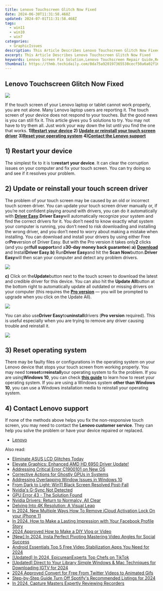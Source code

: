 ```yaml
---
title: Lenovo Touchscreen Glitch Now Fixed
date: 2024-06-30T11:31:58.468Z
updated: 2024-07-01T11:31:58.468Z
tags:
  - win11
  - win10
  - win7
categories:
  - GraphicIssues
description: This Article Describes Lenovo Touchscreen Glitch Now Fixed
excerpt: This Article Describes Lenovo Touchscreen Glitch Now Fixed
keywords: Lenovo Screen Fix Solution,Lenovo Touchscreen Repair Guide,Resolved Lenovo Display Glitch,Lenovo Touchscreen Update,Fixing Lenovo Glitches Quickly,Lenovo Touchscreen Bug Resolved,Improved Lenovo Touchscreen Performance
thumbnail: https://thmb.techidaily.com/8da75a920197365538cecf50a6a02f169af5b1bab79994ca4fd6fd7629b24545.jpg
---
```


## Lenovo Touchscreen Glitch Now Fixed

![](https://images.drivereasy.com/wp-content/uploads/2017/10/img_59dad8de1a27e.jpg)

If the touch screen of your Lenovo laptop or tablet cannot work properly, you are not alone. Many Lenovo laptop users are reporting it. The touch screen of your device does not respond to your touches. But the good news is you can still fix it. This article gives you 5 solutions to try. You may not have to try them all. Just work your way down the list until you find the one that works. **1)[Restart your device](#a)**   **2) [Update or reinstall your touch screen driver](#b)**   **3)[Reset your operating system](#c)**   **4)[Contact the Lenovo support](#d)**

## 1) Restart your device

The simplest fix to it is to**restart your device**. It can clear the corruption issues on your computer and fix your touch screen. You can try doing so and see if it resolves your problem.

## 2) Update or reinstall your touch screen driver

The problem of your touch screen may be caused by an old or incorrect touch screen driver. You can update your touch screen driver manually or, if you’re not confident playing around with drivers, you can do it automatically with [**Driver Easy**](https://tools.techidaily.com/drivereasy/download/).**Driver Easy**will automatically recognize your system and find the correct drivers for it. You don’t need to know exactly what system your computer is running, you don’t need to risk downloading and installing the wrong driver, and you don’t need to worry about making a mistake when installing. You can download and install your drivers by using either Free or**Pro**version of Driver Easy. But with the Pro version it takes only**2** clicks (and you get**full support**and a**30-day money back guarantee**):**a)** [**Download**](https://tools.techidaily.com/drivereasy/download/) and Install**Driver Easy**.**b)** Run**Driver Easy**and hit the **Scan Now**button.**Driver Easy**will then scan your computer and detect any problem drivers.

![](https://images.drivereasy.com/wp-content/uploads/2017/07/img_59682e9883633.png)

**c)** Click on the**Update**button next to the touch screen to download the latest and credible driver for this device. You can also hit the **Update All**button at the bottom right to automatically update all outdated or missing drivers on your computer (this requires the **[Pro version](https://tools.techidaily.com/drivereasy/download/)**  — you will be prompted to upgrade when you click on the Update All).

![](https://images.drivereasy.com/wp-content/uploads/2017/07/img_5979a663c6152.jpg)

You can also use**Driver Easy**to**uninstall**drivers (**Pro version** required). This is useful especially when you are trying to remove any driver causing trouble and reinstall it.

![](https://images.drivereasy.com/wp-content/uploads/2017/07/img_5979a6ab021f5.jpg)

## 3) Reset operating system

There may be faulty files or configurations in the operating system on your Lenovo device that stops your touch screen from working properly. You may need to**reset**or**reinstall**your operating system to fix the problem. If you are using**Windows 10**, you can check [**this guide**](https://tools.techidaily.com/drivereasy/download/) to learn how to reset your operating system. If you are using a Windows system **other than Windows 10**, you can use a Windows installation media to reinstall your operating system.

## 4) Contact Lenovo support

If none of the methods above helps you fix the non-responsive touch screen, you may need to contact the **Lenovo customer service**. They can help you solve the problem or have your device repaired or replaced.

* [Lenovo](https://tools.techidaily.com/drivereasy/download/)

<ins class="adsbygoogle"
     style="display:block"
     data-ad-format="autorelaxed"
     data-ad-client="ca-pub-7571918770474297"
     data-ad-slot="1223367746"></ins>



<ins class="adsbygoogle"
     style="display:block"
     data-ad-client="ca-pub-7571918770474297"
     data-ad-slot="8358498916"
     data-ad-format="auto"
     data-full-width-responsive="true"></ins>

<span class="atpl-alsoreadstyle">Also read:</span>
<div><ul>
<li><a href="https://graphic-issues.techidaily.com/eliminate-asus-lcd-glitches-today/"><u>Eliminate ASUS LCD Glitches Today</u></a></li>
<li><a href="https://graphic-issues.techidaily.com/elevate-graphics-enhanced-amd-hd-6950-driver-update/"><u>Elevate Graphics: Enhanced AMD HD 6950 Driver Update!</u></a></li>
<li><a href="https://graphic-issues.techidaily.com/addressing-critical-error-c1900101-on-new-os/"><u>Addressing Critical Error C1900101 on New OS</u></a></li>
<li><a href="https://graphic-issues.techidaily.com/corrective-actions-for-ghostly-gpus-in-systems/"><u>Corrective Actions for Ghostly GPUs in Systems</u></a></li>
<li><a href="https://graphic-issues.techidaily.com/addressing-overlapping-window-issues-in-windows-10/"><u>Addressing Overlapping Window Issues in Windows 10</u></a></li>
<li><a href="https://graphic-issues.techidaily.com/from-dark-to-light-win11-black-screen-resolved-post-fall/"><u>From Dark to Light: Win11 Black Screen Resolved Post-Fall</u></a></li>
<li><a href="https://graphic-issues.techidaily.com/nvidias-g-sync-not-detected/"><u>Nvidia's G-Sync Not Detected</u></a></li>
<li><a href="https://graphic-issues.techidaily.com/gpu-error-43-the-solution-found/"><u>GPU Error 43 - The Solution Found</u></a></li>
<li><a href="https://graphic-issues.techidaily.com/nvidia-drivers-return-to-normalcy-all-clear/"><u>Nvidia Drivers: Return to Normalcy, All Clear</u></a></li>
<li><a href="https://graphic-issues.techidaily.com/delving-into-4k-resolution-a-visual-leap/"><u>Delving Into 4K Resolution: A Visual Leap</u></a></li>
<li><a href="https://activate-lock.techidaily.com/in-2024-new-multiple-ways-how-to-remove-icloud-activation-lock-on-your-iphone-11-by-drfone-ios/"><u>In 2024, New Multiple Ways How To Remove iCloud Activation Lock On your iPhone 11</u></a></li>
<li><a href="https://facebook-video-files.techidaily.com/in-2024-how-to-make-a-lasting-impression-with-your-facebook-profile-story/"><u>In 2024, How to Make a Lasting Impression with Your Facebook Profile Story</u></a></li>
<li><a href="https://ai-video-editing.techidaily.com/2024-approved-how-to-make-a-diy-vlog-or-video/"><u>2024 Approved How to Make a DIY Vlog or Video</u></a></li>
<li><a href="https://instagram-video-files.techidaily.com/new-in-2024-insta-perfect-pivoting-mastering-video-angles-for-social-success/"><u>[New] In 2024, Insta Perfect Pivoting  Mastering Video Angles for Social Success</u></a></li>
<li><a href="https://ai-vdieo-software.techidaily.com/android-essentials-top-5-free-video-stabilization-apps-you-need-for-2024/"><u>Android Essentials Top 5 Free Video Stabilization Apps You Need for 2024</u></a></li>
<li><a href="https://tiktok-videos.techidaily.com/updated-in-2024-epicureanexperts-top-chefs-on-tiktok/"><u>[Updated] In 2024, EpicureanExperts  Top Chefs on TikTok</u></a></li>
<li><a href="https://instagram-video-recordings.techidaily.com/updated-direct-to-your-library-simple-windows-and-mac-techniques-for-downloading-igtv-for-2024/"><u>[Updated] Direct to Your Library  Simple Windows & Mac Techniques for Downloading IGTV for 2024</u></a></li>
<li><a href="https://twitter-videos.techidaily.com/2024-approved-convert-for-free-from-twitter-videos-to-animated-gifs/"><u>2024 Approved  Convert for Free  From Twitter Videos to Animated Gifs</u></a></li>
<li><a href="https://extra-skills.techidaily.com/step-by-step-guide-turn-off-spotifys-recommended-listings-for-2024/"><u>Step-by-Step Guide  Turn Off Spotify's Recommended Listings for 2024</u></a></li>
<li><a href="https://screen-video-capture.techidaily.com/in-2024-capture-masters-expertly-reviewing-recorders/"><u>In 2024, Capture Masters  Expertly Reviewing Recorders</u></a></li>
</ul></div>
